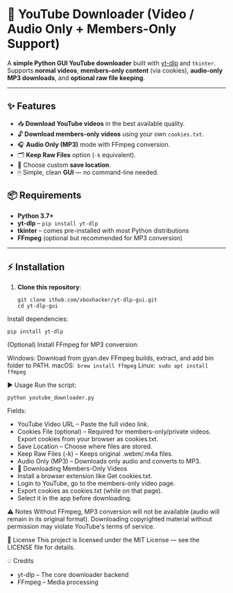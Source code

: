 # 🎵 YouTube Downloader (Video / Audio Only + Members-Only Support)

A **simple Python GUI YouTube downloader** built with [yt-dlp](https://github.com/yt-dlp/yt-dlp) and `tkinter`.  
Supports **normal videos**, **members-only content** (via cookies), **audio-only MP3 downloads**, and **optional raw file keeping**.

---

## ✨ Features

- 📥 **Download YouTube videos** in the best available quality.
- 🔓 **Download members-only videos** using your own `cookies.txt`.
- 🎧 **Audio Only (MP3)** mode with FFmpeg conversion.
- 🗂 **Keep Raw Files** option (`-k` equivalent).
- 📂 Choose custom **save location**.
- 🖱 Simple, clean **GUI** — no command-line needed.


## 📦 Requirements

- **Python 3.7+**
- **yt-dlp** – `pip install yt-dlp`
- **tkinter** – comes pre-installed with most Python distributions
- **FFmpeg** (optional but recommended for MP3 conversion)

---

## ⚡ Installation

1. **Clone this repository**:
   ```
   git clone ithub.com/xboxhacker/yt-dlp-gui.git
   cd yt-dlp-gui
   ```
Install dependencies:
```
pip install yt-dlp
```

(Optional) Install FFmpeg for MP3 conversion:

Windows: Download from gyan.dev FFmpeg builds, extract, and add bin folder to PATH.
macOS:` brew install ffmpeg`
Linux:` sudo apt install ffmpeg`

▶ Usage
Run the script:
```
python youtube_downloader.py
```

Fields:
- YouTube Video URL – Paste the full video link.
- Cookies File (optional) – Required for members-only/private videos. Export cookies from your browser as cookies.txt.
- Save Location – Choose where files are stored.
- Keep Raw Files (-k) – Keeps original .webm/.m4a files.
- Audio Only (MP3) – Downloads only audio and converts to MP3.
- 🔑 Downloading Members-Only Videos
- Install a browser extension like Get cookies.txt.
- Login to YouTube, go to the members-only video page.
- Export cookies as cookies.txt (while on that page).
- Select it in the app before downloading.

⚠ Notes
Without FFmpeg, MP3 conversion will not be available (audio will remain in its original format).
Downloading copyrighted material without permission may violate YouTube's terms of service.

📜 License
This project is licensed under the MIT License — see the LICENSE file for details.

💡 Credits
- yt-dlp – The core downloader backend
- FFmpeg – Media processing

